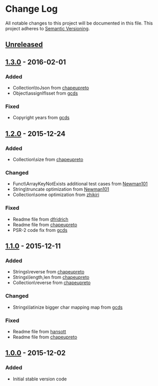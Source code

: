 # Change Log
All notable changes to this project will be documented in this file.
This project adheres to [Semantic Versioning](http://semver.org/).

## [Unreleased]

## [1.3.0] - 2016-02-01
### Added
- Collection\toJson from [chapeupreto]
- Object\assignIfIsset from [gcds]

### Fixed
- Copyright years from [gcds]

## [1.2.0] - 2015-12-24
### Added
- Collection\size from [chapeupreto]

### Changed
- Funct\ArrayKeyNotExists additional test cases from [Newman101]
- String\truncate optimization from [Newman101]
- Collection\some optimization from [zhikiri]

### Fixed
- Readme file from [dfridrich]
- Readme file from [chapeupreto]
- PSR-2 code fix from [gcds]

## [1.1.0] - 2015-12-11
### Added
- Strings\reverse from [chapeupreto]
- Strings\length,len from [chapeupreto]
- Collection\reverse from [chapeupreto]

### Changed
- Strings\latinize bigger char mapping map from [gcds]

### Fixed
- Readme file from [hansott]
- Readme file from [chapeupreto]

## [1.0.0] - 2015-12-02
### Added
- Initial stable version code

[gcds]: https://github.com/gcds
[hansott]: https://github.com/hansott
[zhikiri]: https://github.com/zhikiri
[dfridrich]: https://github.com/dfridrich
[Newman101]: https://github.com/Newman101
[chapeupreto]: https://github.com/chapeupreto


[Unreleased]: https://github.com/phpfunct/funct/compare/1.3.0...HEAD
[1.3.0]: https://github.com/phpfunct/funct/compare/1.2.0...1.3.0
[1.2.0]: https://github.com/phpfunct/funct/compare/1.1.0...1.2.0
[1.1.0]: https://github.com/phpfunct/funct/compare/1.0.0...1.1.0
[1.0.0]: https://github.com/phpfunct/funct/compare/0.2.0...1.0.0
[0.2.0]: https://github.com/phpfunct/funct/compare/0.1.0...0.2.0
